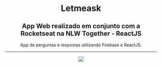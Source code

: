 <div align="center">
   <h1>Letmeask</h1>
   <h2>App Web realizado em conjunto com a Rocketseat na NLW Together - ReactJS</h2>
   <p>App de perguntas e respostas utilizando Firebase e ReactJS.</p>
   <hr>
   <a href="https://www.linkedin.com/in/maur%C3%ADcio-jr-f-963639141/" target="_blank"><img src="https://image.flaticon.com/icons/png/512/174/174857.png" width="20px"></a>
</div>